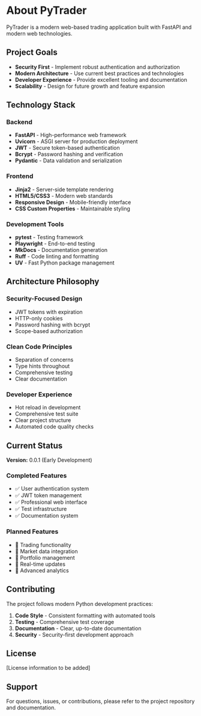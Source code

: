 # About PyTrader

PyTrader is a modern web-based trading application built with FastAPI and modern web technologies.

## Project Goals

- **Security First** - Implement robust authentication and authorization
- **Modern Architecture** - Use current best practices and technologies
- **Developer Experience** - Provide excellent tooling and documentation
- **Scalability** - Design for future growth and feature expansion

## Technology Stack

### Backend
- **FastAPI** - High-performance web framework
- **Uvicorn** - ASGI server for production deployment
- **JWT** - Secure token-based authentication
- **Bcrypt** - Password hashing and verification
- **Pydantic** - Data validation and serialization

### Frontend
- **Jinja2** - Server-side template rendering
- **HTML5/CSS3** - Modern web standards
- **Responsive Design** - Mobile-friendly interface
- **CSS Custom Properties** - Maintainable styling

### Development Tools
- **pytest** - Testing framework
- **Playwright** - End-to-end testing
- **MkDocs** - Documentation generation
- **Ruff** - Code linting and formatting
- **UV** - Fast Python package management

## Architecture Philosophy

### Security-Focused Design
- JWT tokens with expiration
- HTTP-only cookies
- Password hashing with bcrypt
- Scope-based authorization

### Clean Code Principles
- Separation of concerns
- Type hints throughout
- Comprehensive testing
- Clear documentation

### Developer Experience
- Hot reload in development
- Comprehensive test suite
- Clear project structure
- Automated code quality checks

## Current Status

**Version:** 0.0.1 (Early Development)

### Completed Features
- ✅ User authentication system
- ✅ JWT token management
- ✅ Professional web interface
- ✅ Test infrastructure
- ✅ Documentation system

### Planned Features
- 🔄 Trading functionality
- 🔄 Market data integration
- 🔄 Portfolio management
- 🔄 Real-time updates
- 🔄 Advanced analytics

## Contributing

The project follows modern Python development practices:

1. **Code Style** - Consistent formatting with automated tools
2. **Testing** - Comprehensive test coverage
3. **Documentation** - Clear, up-to-date documentation
4. **Security** - Security-first development approach

## License

[License information to be added]

## Support

For questions, issues, or contributions, please refer to the project repository and documentation.